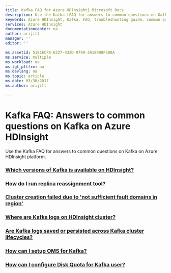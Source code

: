 ```yaml
---
title: Kafka FAQ for Azure HDInsight| Microsoft Docs
description: Use the Kafka tFAQ for answers to common questions on Kafka on Azure HDInsight platform.
keywords: Azure HDInsight, Kafka, FAQ, troubleshooting guide, common problems
services: Azure HDInsight
documentationcenter: na
author: arijitt
manager: ''
editor: ''

ms.assetid: 5181ECFA-6227-432D-9799-3A18908F588A
ms.service: multiple
ms.workload: na
ms.tgt_pltfrm: na
ms.devlang: na
ms.topic: article
ms.date: 03/30/2017
ms.author: arijitt

---
```

# Kafka FAQ: Answers to common questions on Kafka on Azure HDInsight
Use the Kafka FAQ for answers to common questions on Kafka on Azure HDInsight platform.

### [Which versions of Kafka is available on HDInsight?](kafka-versions.md)
### [How do I run replica reassignment tool?](kafka-replica-reassignment.md)
### [Cluster creation failed due to 'not sufficient fault domains in region'](kafka-faultdomains.md)
### [Where are Kafka logs on HDInsight cluster?](kafka-logs.md)
### [Are Kafka logs saved or persisted across Kafka cluster lifecycles?](kafka-logs-2.md)
### [How can I setup OMS for Kafka?](kafka-oms.md)
### [How can I configure Disk Quota for Kafka user?](kafka-disk-quota.md)